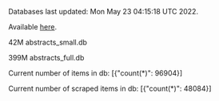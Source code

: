 Databases last updated: Mon May 23 04:15:18 UTC 2022. 

Available [here](https://github.com/cbeauhilton/ash-db/releases).


42M	abstracts_small.db

399M	abstracts_full.db

Current number of items in db:
[{"count(*)": 96904}]

Current number of scraped items in db:
[{"count(*)": 48084}]
